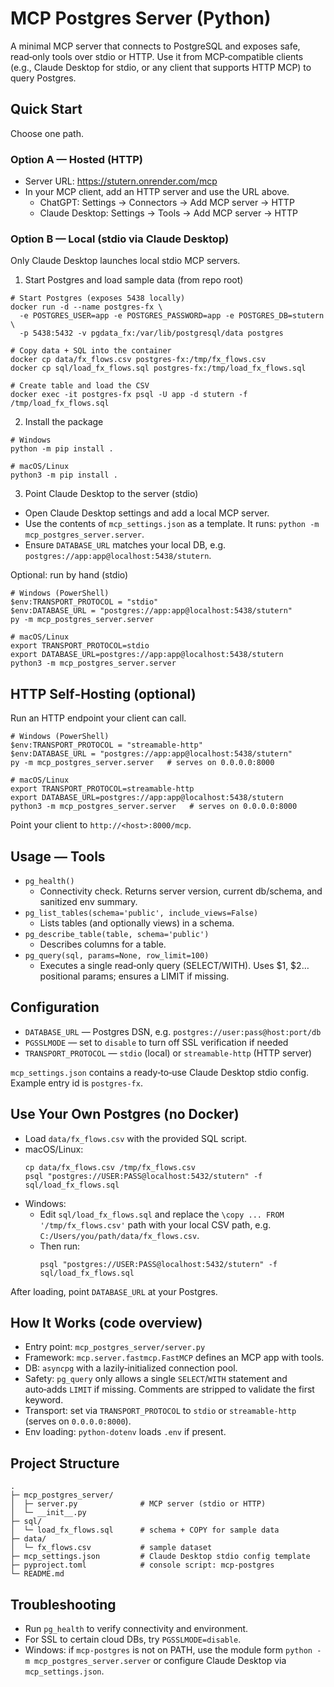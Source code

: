 # MCP Postgres Server (Python)

A minimal MCP server that connects to PostgreSQL and exposes safe, read‑only tools over stdio or HTTP. Use it from MCP‑compatible clients (e.g., Claude Desktop for stdio, or any client that supports HTTP MCP) to query Postgres.

## Quick Start

Choose one path.

### Option A — Hosted (HTTP)
- Server URL: https://stutern.onrender.com/mcp
- In your MCP client, add an HTTP server and use the URL above.
  - ChatGPT: Settings → Connectors → Add MCP server → HTTP
  - Claude Desktop: Settings → Tools → Add MCP server → HTTP

### Option B — Local (stdio via Claude Desktop)
Only Claude Desktop launches local stdio MCP servers.

1) Start Postgres and load sample data (from repo root)
```
# Start Postgres (exposes 5438 locally)
docker run -d --name postgres-fx \
  -e POSTGRES_USER=app -e POSTGRES_PASSWORD=app -e POSTGRES_DB=stutern \
  -p 5438:5432 -v pgdata_fx:/var/lib/postgresql/data postgres

# Copy data + SQL into the container
docker cp data/fx_flows.csv postgres-fx:/tmp/fx_flows.csv
docker cp sql/load_fx_flows.sql postgres-fx:/tmp/load_fx_flows.sql

# Create table and load the CSV
docker exec -it postgres-fx psql -U app -d stutern -f /tmp/load_fx_flows.sql
```

2) Install the package
```
# Windows
python -m pip install .

# macOS/Linux
python3 -m pip install .
```

3) Point Claude Desktop to the server (stdio)
- Open Claude Desktop settings and add a local MCP server.
- Use the contents of `mcp_settings.json` as a template. It runs: `python -m mcp_postgres_server.server`.
- Ensure `DATABASE_URL` matches your local DB, e.g. `postgres://app:app@localhost:5438/stutern`.

Optional: run by hand (stdio)
```
# Windows (PowerShell)
$env:TRANSPORT_PROTOCOL = "stdio"
$env:DATABASE_URL = "postgres://app:app@localhost:5438/stutern"
py -m mcp_postgres_server.server

# macOS/Linux
export TRANSPORT_PROTOCOL=stdio
export DATABASE_URL=postgres://app:app@localhost:5438/stutern
python3 -m mcp_postgres_server.server
```

## HTTP Self‑Hosting (optional)
Run an HTTP endpoint your client can call.

```
# Windows (PowerShell)
$env:TRANSPORT_PROTOCOL = "streamable-http"
$env:DATABASE_URL = "postgres://app:app@localhost:5438/stutern"
py -m mcp_postgres_server.server   # serves on 0.0.0.0:8000

# macOS/Linux
export TRANSPORT_PROTOCOL=streamable-http
export DATABASE_URL=postgres://app:app@localhost:5438/stutern
python3 -m mcp_postgres_server.server   # serves on 0.0.0.0:8000
```

Point your client to `http://<host>:8000/mcp`.

## Usage — Tools

- `pg_health()`
  - Connectivity check. Returns server version, current db/schema, and sanitized env summary.
- `pg_list_tables(schema='public', include_views=False)`
  - Lists tables (and optionally views) in a schema.
- `pg_describe_table(table, schema='public')`
  - Describes columns for a table.
- `pg_query(sql, params=None, row_limit=100)`
  - Executes a single read‑only query (SELECT/WITH). Uses $1, $2… positional params; ensures a LIMIT if missing.

## Configuration

- `DATABASE_URL` — Postgres DSN, e.g. `postgres://user:pass@host:port/db`
- `PGSSLMODE` — set to `disable` to turn off SSL verification if needed
- `TRANSPORT_PROTOCOL` — `stdio` (local) or `streamable-http` (HTTP server)

`mcp_settings.json` contains a ready‑to‑use Claude Desktop stdio config. Example entry id is `postgres-fx`.

## Use Your Own Postgres (no Docker)

- Load `data/fx_flows.csv` with the provided SQL script.
- macOS/Linux:
  ```
  cp data/fx_flows.csv /tmp/fx_flows.csv
  psql "postgres://USER:PASS@localhost:5432/stutern" -f sql/load_fx_flows.sql
  ```
- Windows:
  - Edit `sql/load_fx_flows.sql` and replace the `\copy ... FROM '/tmp/fx_flows.csv'` path with your local CSV path, e.g. `C:/Users/you/path/data/fx_flows.csv`.
  - Then run:
    ```
    psql "postgres://USER:PASS@localhost:5432/stutern" -f sql/load_fx_flows.sql
    ```

After loading, point `DATABASE_URL` at your Postgres.

## How It Works (code overview)

- Entry point: `mcp_postgres_server/server.py`
- Framework: `mcp.server.fastmcp.FastMCP` defines an MCP app with tools.
- DB: `asyncpg` with a lazily‑initialized connection pool.
- Safety: `pg_query` only allows a single `SELECT`/`WITH` statement and auto‑adds `LIMIT` if missing. Comments are stripped to validate the first keyword.
- Transport: set via `TRANSPORT_PROTOCOL` to `stdio` or `streamable-http` (serves on `0.0.0.0:8000`).
- Env loading: `python-dotenv` loads `.env` if present.

## Project Structure

```
.
├─ mcp_postgres_server/
│  ├─ server.py              # MCP server (stdio or HTTP)
│  └─ __init__.py
├─ sql/
│  └─ load_fx_flows.sql      # schema + COPY for sample data
├─ data/
│  └─ fx_flows.csv           # sample dataset
├─ mcp_settings.json         # Claude Desktop stdio config template
├─ pyproject.toml            # console script: mcp-postgres
└─ README.md
```

## Troubleshooting

- Run `pg_health` to verify connectivity and environment.
- For SSL to certain cloud DBs, try `PGSSLMODE=disable`.
- Windows: if `mcp-postgres` is not on PATH, use the module form `python -m mcp_postgres_server.server` or configure Claude Desktop via `mcp_settings.json`.


